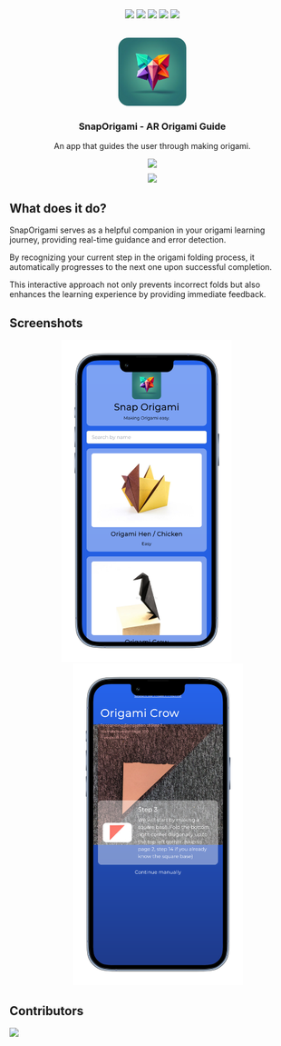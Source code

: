 <div align="center">
  <img src="https://img.shields.io/badge/react-61DAFB?style=for-the-badge&logo=react&logoColor=white">
  <img src="https://img.shields.io/badge/tailwindcss-38B2AC?style=for-the-badge&logo=tailwind-css&logoColor=white">
  <img src="https://img.shields.io/badge/python-3776AB?style=for-the-badge&logo=python&logoColor=white">
  <img src="https://img.shields.io/badge/flask-000000?style=for-the-badge&logo=flask&logoColor=white">
  <img src="https://img.shields.io/badge/opencv-5C3EE8?style=for-the-badge&logo=opencv&logoColor=white">
</div>

<br />

<p align="center">
  <img src="frontend/public/icon.png" alt="Logo" width="120" height="120" style="border-radius:15%;">
  <h3 align="center">SnapOrigami - AR Origami Guide</h3>
  <p align="center">An app that guides the user through making origami.</p>
</p>
<div align="center" style="display: flex; flex-direction: column; gap: 0.5em;">
  <a href="https://snaporigami.kuuhhl.live/">
    <img src="https://img.shields.io/badge/Try Demo-00358a?style=for-the-badge&logo=google-chrome&logoColor=white">
  </a>
  <a href="https://devpost.com/software/snaporigami">
    <img src="https://img.shields.io/badge/View Devpost-000000?style=for-the-badge&logo=devpost&logoColor=white">
  </a>
</div>
</div>

## What does it do?

SnapOrigami serves as a helpful companion in your origami learning journey, providing real-time guidance and error detection.

By recognizing your current step in the origami folding process, it automatically progresses to the next one upon successful completion. 

This interactive approach not only prevents incorrect folds but also enhances the learning experience by providing immediate feedback.

## Screenshots

<div align="center">
  <img src="frontend/screenshot-1.png" alt="Screenshot 1" width="300" style="margin-right: 20px;">
  <img src="frontend/screenshot-2.png" alt="Screenshot 2" width="300" style="margin-left: 20px;">
</div>

## Contributors

<a href="https://github.com/Kuuhhl/snapOrigami/graphs/contributors">
  <img src="https://contrib.rocks/image?repo=Kuuhhl/snapOrigami" />
</a>
